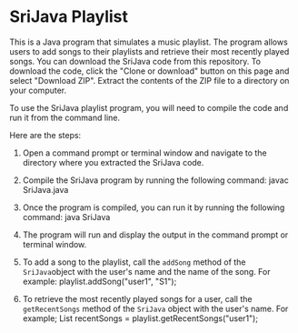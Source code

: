 # SriJava Playlist

This is a Java program that simulates a music playlist. The program allows users to add songs to their playlists and retrieve 
their most recently played songs.
You can download the SriJava code from this repository. To download the code, click the "Clone or download" button on this page 
and select "Download ZIP". Extract the contents of the ZIP file to a directory on your computer.

To use the SriJava playlist program, you will need to compile the code and run it from the command line. 

Here are the steps:

1. Open a command prompt or terminal window and navigate to the directory where you extracted the SriJava code.

2. Compile the SriJava program by running the following command:
    javac SriJava.java
    
3. Once the program is compiled, you can run it by running the following command:
    java SriJava
    
4. The program will run and display the output in the command prompt or terminal window.

5. To add a song to the playlist, call the `addSong` method of the `SriJava`object with the user's name and the name of the song.
    For example:
    playlist.addSong("user1", "S1");
    
6. To retrieve the most recently played songs for a user, call the `getRecentSongs` method of the `SriJava` object with the 
    user's name.
     For example;
    List<String> recentSongs = playlist.getRecentSongs("user1");
